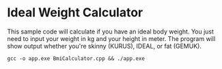 Ideal Weight Calculator
=======================

This sample code will calculate if you have an ideal body weight.
You just need to input your weight in kg and your height in meter.
The program will show output whether you're skinny (KURUS), IDEAL, or fat (GEMUK). 

```shell
gcc -o app.exe BmiCalculator.cpp && ./app.exe
```
